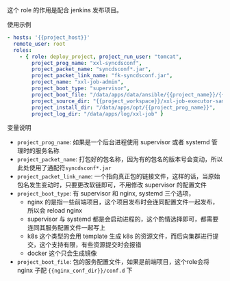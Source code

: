 
这个 role 的作用是配合 jenkins 发布项目。

使用示例
```yaml
- hosts: '{{project_host}}'
  remote_user: root
  roles:
    - { role: deploy_project, project_run_user: "tomcat",
        project_prog_name: "xxl-syncdsconf",
        project_packet_name: "syncdsconf*.jar", 
        project_packet_link_name: "fk-syncdsconf.jar",
        project_name: "xxl-job-admin", 
        project_boot_type: "supervisor",
        project_boot_file: "/data/apps/data/ansible/{{project_name}}/{{project_prog_name}}.ini",
        project_source_dir: "{{project_workspace}}/xxl-job-executor-samples/syncdsconf/target",
        project_install_dir: "/data/apps/opt/{{project_prog_name}}",
        project_log_dir: "/data/apps/log/xxl-job" }
```

变量说明
* `project_prog_name`: 如果是一个后台进程使用 supervisor 或者 systemd 管理时的服务名称
* `project_packet_name`: 打包好的包名称，因为有的包名的版本号会变动，所以此处使用了通配符`syncdsconf*.jar`
* `project_packet_link_name`: 一个指向真正包的链接文件，这样的话，当原始包名发生变动时，只要更改软链即可，不用修改 supervisor 的配置文件
* `project_boot_type`: 有 supervisor 和 nginx, systemd 三个选项，
    * nginx 的是指一些前端项目，这个项目发布时会连同配置文件一起发布，所以会 reload nginx
    * supervisor 与 systemd 都是会启动进程的，这个酌情选择即可，都需要连同其服务配置文件一起写上
    * k8s 这个类型的会用 template 生成 k8s 的资源文件，而后向集群进行提交，这个支持有限，有些资源提交时会报错
    * docker 这个只会生成镜像
* `project_boot_file`: 包的服务配置文件，如果是前端项目，这个role会将 nginx 子配 `{{nginx_conf_dir}}/conf.d` 下
